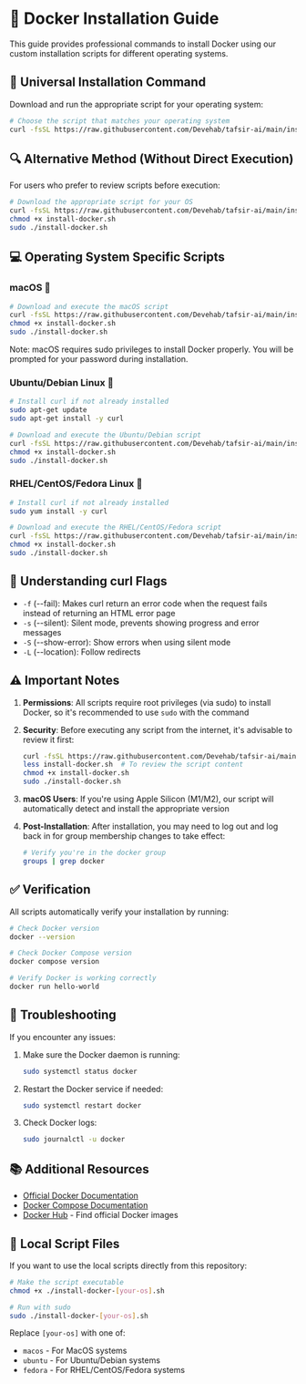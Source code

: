 # 🐳 Docker Installation Guide

This guide provides professional commands to install Docker using our custom installation scripts for different operating systems.

## 🚀 Universal Installation Command

Download and run the appropriate script for your operating system:

```bash
# Choose the script that matches your operating system
curl -fsSL https://raw.githubusercontent.com/Devehab/tafsir-ai/main/install-docker-ubuntu.sh | sudo bash
```

## 🔍 Alternative Method (Without Direct Execution)

For users who prefer to review scripts before execution:

```bash
# Download the appropriate script for your OS
curl -fsSL https://raw.githubusercontent.com/Devehab/tafsir-ai/main/install-docker-ubuntu.sh -o install-docker.sh
chmod +x install-docker.sh
sudo ./install-docker.sh
```

## 💻 Operating System Specific Scripts

### macOS 🍎

```bash
# Download and execute the macOS script
curl -fsSL https://raw.githubusercontent.com/Devehab/tafsir-ai/main/install-docker-macos.sh -o install-docker.sh
chmod +x install-docker.sh
sudo ./install-docker.sh
```

Note: macOS requires sudo privileges to install Docker properly. You will be prompted for your password during installation.

### Ubuntu/Debian Linux 🐧

```bash
# Install curl if not already installed
sudo apt-get update
sudo apt-get install -y curl

# Download and execute the Ubuntu/Debian script
curl -fsSL https://raw.githubusercontent.com/Devehab/tafsir-ai/main/install-docker-ubuntu.sh -o install-docker.sh
chmod +x install-docker.sh
sudo ./install-docker.sh
```

### RHEL/CentOS/Fedora Linux 🐧

```bash
# Install curl if not already installed
sudo yum install -y curl

# Download and execute the RHEL/CentOS/Fedora script
curl -fsSL https://raw.githubusercontent.com/Devehab/tafsir-ai/main/install-docker-fedora.sh -o install-docker.sh
chmod +x install-docker.sh
sudo ./install-docker.sh
```

## 🔧 Understanding curl Flags

- `-f` (--fail): Makes curl return an error code when the request fails instead of returning an HTML error page
- `-s` (--silent): Silent mode, prevents showing progress and error messages
- `-S` (--show-error): Show errors when using silent mode
- `-L` (--location): Follow redirects

## ⚠️ Important Notes

1. **Permissions**: All scripts require root privileges (via sudo) to install Docker, so it's recommended to use `sudo` with the command

2. **Security**: Before executing any script from the internet, it's advisable to review it first:
   ```bash
   curl -fsSL https://raw.githubusercontent.com/Devehab/tafsir-ai/main/install-docker-ubuntu.sh -o install-docker.sh
   less install-docker.sh  # To review the script content
   chmod +x install-docker.sh
   sudo ./install-docker.sh
   ```

3. **macOS Users**: If you're using Apple Silicon (M1/M2), our script will automatically detect and install the appropriate version

4. **Post-Installation**: After installation, you may need to log out and log back in for group membership changes to take effect:
   ```bash
   # Verify you're in the docker group
   groups | grep docker
   ```

## ✅ Verification

All scripts automatically verify your installation by running:

```bash
# Check Docker version
docker --version

# Check Docker Compose version
docker compose version

# Verify Docker is working correctly
docker run hello-world
```

## 🔄 Troubleshooting

If you encounter any issues:

1. Make sure the Docker daemon is running:
   ```bash
   sudo systemctl status docker
   ```

2. Restart the Docker service if needed:
   ```bash
   sudo systemctl restart docker
   ```

3. Check Docker logs:
   ```bash
   sudo journalctl -u docker
   ```

## 📚 Additional Resources

- [Official Docker Documentation](https://docs.docker.com/)
- [Docker Compose Documentation](https://docs.docker.com/compose/)
- [Docker Hub](https://hub.docker.com/) - Find official Docker images

## 📜 Local Script Files

If you want to use the local scripts directly from this repository:

```bash
# Make the script executable
chmod +x ./install-docker-[your-os].sh

# Run with sudo
sudo ./install-docker-[your-os].sh
```

Replace `[your-os]` with one of:
- `macos` - For MacOS systems
- `ubuntu` - For Ubuntu/Debian systems
- `fedora` - For RHEL/CentOS/Fedora systems
